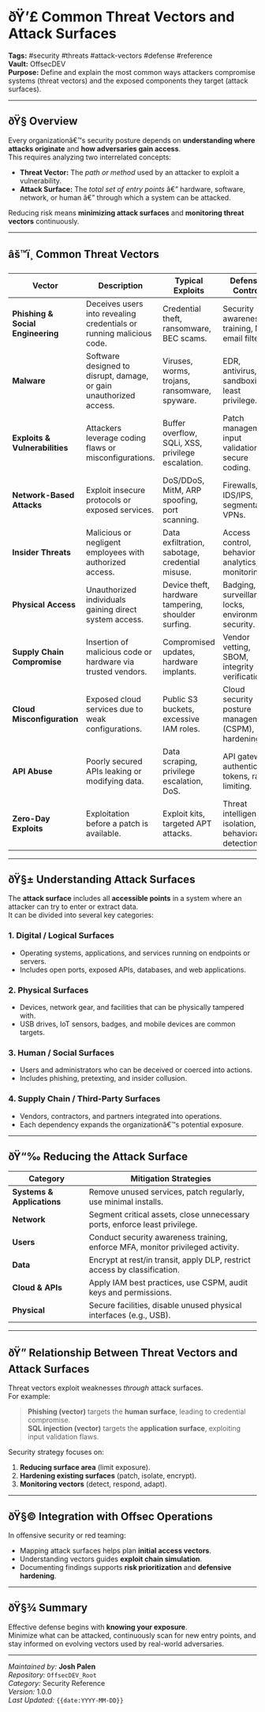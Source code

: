 ﻿---
tags: [networking, education]
cssclass: cs-note
---
# ðŸ’£ Common Threat Vectors and Attack Surfaces
**Tags:** #security #threats #attack-vectors #defense #reference  
**Vault:** OffsecDEV  
**Purpose:** Define and explain the most common ways attackers compromise systems (threat vectors) and the exposed components they target (attack surfaces).

---

## ðŸ§­ Overview
Every organizationâ€™s security posture depends on **understanding where attacks originate** and **how adversaries gain access**.  
This requires analyzing two interrelated concepts:

- **Threat Vector:** The *path or method* used by an attacker to exploit a vulnerability.  
- **Attack Surface:** The *total set of entry points* â€” hardware, software, network, or human â€” through which a system can be attacked.

Reducing risk means **minimizing attack surfaces** and **monitoring threat vectors** continuously.

---

## âš™ï¸ Common Threat Vectors

| Vector | Description | Typical Exploits | Defensive Controls |
|--------|--------------|------------------|--------------------|
| **Phishing & Social Engineering** | Deceives users into revealing credentials or running malicious code. | Credential theft, ransomware, BEC scams. | Security awareness training, MFA, email filtering. |
| **Malware** | Software designed to disrupt, damage, or gain unauthorized access. | Viruses, worms, trojans, ransomware, spyware. | EDR, antivirus, sandboxing, least privilege. |
| **Exploits & Vulnerabilities** | Attackers leverage coding flaws or misconfigurations. | Buffer overflow, SQLi, XSS, privilege escalation. | Patch management, input validation, secure coding. |
| **Network-Based Attacks** | Exploit insecure protocols or exposed services. | DoS/DDoS, MitM, ARP spoofing, port scanning. | Firewalls, IDS/IPS, segmentation, VPNs. |
| **Insider Threats** | Malicious or negligent employees with authorized access. | Data exfiltration, sabotage, credential misuse. | Access control, behavior analytics, monitoring. |
| **Physical Access** | Unauthorized individuals gaining direct system access. | Device theft, hardware tampering, shoulder surfing. | Badging, surveillance, locks, environmental security. |
| **Supply Chain Compromise** | Insertion of malicious code or hardware via trusted vendors. | Compromised updates, hardware implants. | Vendor vetting, SBOM, integrity verification. |
| **Cloud Misconfiguration** | Exposed cloud services due to weak configurations. | Public S3 buckets, excessive IAM roles. | Cloud security posture management (CSPM), IAM hardening. |
| **API Abuse** | Poorly secured APIs leaking or modifying data. | Data scraping, privilege escalation, DoS. | API gateways, authentication tokens, rate limiting. |
| **Zero-Day Exploits** | Exploitation before a patch is available. | Exploit kits, targeted APT attacks. | Threat intelligence, isolation, behavioral detection. |

---

## ðŸ§± Understanding Attack Surfaces

The **attack surface** includes all **accessible points** in a system where an attacker can try to enter or extract data.  
It can be divided into several key categories:

### 1. **Digital / Logical Surfaces**
- Operating systems, applications, and services running on endpoints or servers.  
- Includes open ports, exposed APIs, databases, and web applications.

### 2. **Physical Surfaces**
- Devices, network gear, and facilities that can be physically tampered with.  
- USB drives, IoT sensors, badges, and mobile devices are common targets.

### 3. **Human / Social Surfaces**
- Users and administrators who can be deceived or coerced into actions.  
- Includes phishing, pretexting, and insider collusion.

### 4. **Supply Chain / Third-Party Surfaces**
- Vendors, contractors, and partners integrated into operations.  
- Each dependency expands the organizationâ€™s potential exposure.

---

## ðŸ“‰ Reducing the Attack Surface

| Category | Mitigation Strategies |
|-----------|-----------------------|
| **Systems & Applications** | Remove unused services, patch regularly, use minimal installs. |
| **Network** | Segment critical assets, close unnecessary ports, enforce least privilege. |
| **Users** | Conduct security awareness training, enforce MFA, monitor privileged activity. |
| **Data** | Encrypt at rest/in transit, apply DLP, restrict access by classification. |
| **Cloud & APIs** | Apply IAM best practices, use CSPM, audit keys and permissions. |
| **Physical** | Secure facilities, disable unused physical interfaces (e.g., USB). |

---

## ðŸ” Relationship Between Threat Vectors and Attack Surfaces
Threat vectors exploit weaknesses *through* attack surfaces.  
For example:

> **Phishing (vector)** targets the **human surface**, leading to credential compromise.  
> **SQL injection (vector)** targets the **application surface**, exploiting input validation flaws.

Security strategy focuses on:
1. **Reducing surface area** (limit exposure).  
2. **Hardening existing surfaces** (patch, isolate, encrypt).  
3. **Monitoring vectors** (detect, respond, adapt).

---

## ðŸ§© Integration with Offsec Operations
In offensive security or red teaming:
- Mapping attack surfaces helps plan **initial access vectors**.  
- Understanding vectors guides **exploit chain simulation**.  
- Documenting findings supports **risk prioritization** and **defensive hardening**.

---

## ðŸ§¾ Summary
Effective defense begins with **knowing your exposure**.  
Minimize what can be attacked, continuously scan for new entry points, and stay informed on evolving vectors used by real-world adversaries.

---

*Maintained by:* **Josh Palen**  
*Repository:* `OffsecDEV_Root`  
*Category:* Security Reference  
*Version:* 1.0.0  
*Last Updated:* `{{date:YYYY-MM-DD}}`

